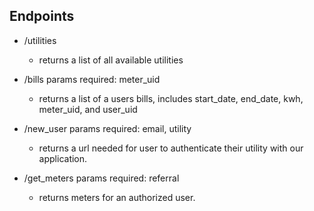 ## Endpoints

- /utilities
  * returns a list of all available utilities

- /bills params required: meter_uid
  * returns a list of a users bills, includes start_date, end_date, kwh, meter_uid, and user_uid

- /new_user params required: email, utility
  * returns a url needed for user to authenticate their utility with our application.

- /get_meters params required: referral
  * returns meters for an authorized user.

